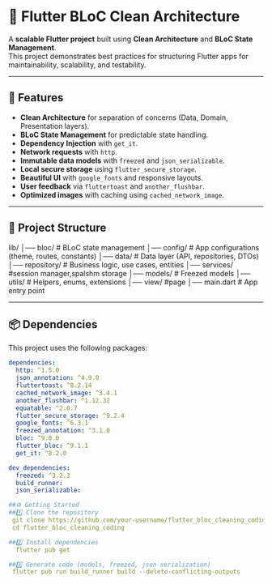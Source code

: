 # 📱 Flutter BLoC Clean Architecture

A **scalable Flutter project** built using **Clean Architecture** and **BLoC State Management**.  
This project demonstrates best practices for structuring Flutter apps for maintainability, scalability, and testability.  

---

## 🚀 Features
- **Clean Architecture** for separation of concerns (Data, Domain, Presentation layers).  
- **BLoC State Management** for predictable state handling.  
- **Dependency Injection** with `get_it`.  
- **Network requests** with `http`.  
- **Immutable data models** with `freezed` and `json_serializable`.  
- **Local secure storage** using `flutter_secure_storage`.  
- **Beautiful UI** with `google_fonts` and responsive layouts.  
- **User feedback** via `fluttertoast` and `another_flushbar`.  
- **Optimized images** with caching using `cached_network_image`.  

---

## 📂 Project Structure
lib/
│── bloc/ # BLoC state management
│── config/ # App configurations (theme, routes, constants)
│── data/ # Data layer (API, repositories, DTOs)
│── repository/ # Business logic, use cases, entities
│── services/ #session manager,spalshm storage
│── models/ # Freezed models
│── utils/ # Helpers, enums, extensions
│── view/ #page
│── main.dart # App entry point


---

## 📦 Dependencies
This project uses the following packages:

```yaml
dependencies:
  http: ^1.5.0
  json_annotation: ^4.9.0
  fluttertoast: ^8.2.14
  cached_network_image: ^3.4.1
  another_flushbar: ^1.12.32
  equatable: ^2.0.7
  flutter_secure_storage: ^9.2.4
  google_fonts: ^6.3.1
  freezed_annotation: ^3.1.0
  bloc: ^9.0.0
  flutter_bloc: ^9.1.1
  get_it: ^8.2.0

dev_dependencies:
  freezed: ^3.2.3
  build_runner:
  json_serializable:

##⚙️ Getting Started
##1️⃣ Clone the repository
 git clone https://github.com/your-username/flutter_bloc_cleaning_coding.git 
 cd flutter_bloc_cleaning_coding 

##2️⃣ Install dependencies
  flutter pub get

##3️⃣ Generate code (models, freezed, json serialization)
 flutter pub run build_runner build --delete-conflicting-outputs
